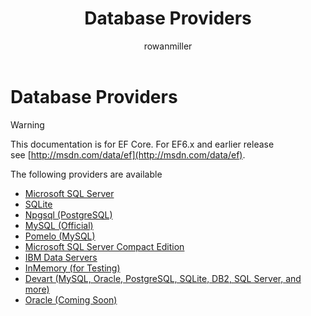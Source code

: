 ﻿---
title: Database Providers
author: rowanmiller
ms.author: rowmil
manager: rowanmiller
ms.date: 10/27/2016
ms.topic: article
ms.assetid: 14fffb6c-a687-4881-a094-af4a1359a296
ms.prod: entity-framework-core
uid: providers/index
---
# Database Providers

> [!WARNING]
> This documentation is for EF Core. For EF6.x and earlier release see [http://msdn.com/data/ef](http://msdn.com/data/ef).

The following providers are available

- [Microsoft SQL Server](sql-server/index.md)
- [SQLite](sqlite/index.md)
- [Npgsql (PostgreSQL)](npgsql/index.md)
- [MySQL (Official)](mysql/index.md)
- [Pomelo (MySQL)](pomelo/index.md)
- [Microsoft SQL Server Compact Edition](sql-compact/index.md)
- [IBM Data Servers](ibm/index.md)
- [InMemory (for Testing)](in-memory/index.md)
- [Devart (MySQL, Oracle, PostgreSQL, SQLite, DB2, SQL Server, and more)](devart/index.md)
- [Oracle (Coming Soon)](oracle/index.md)
